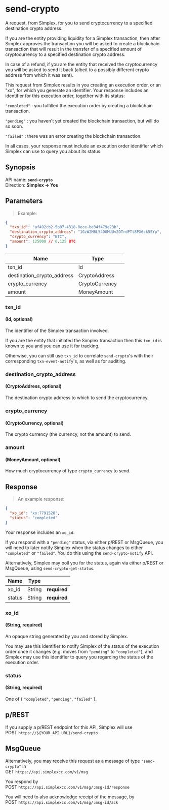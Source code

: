 # send-crypto #

A request, from Simplex, for you to send cryptocurrency to a specified destination crypto address.

If you are the entity providing liquidity for a Simplex transaction, then after Simplex approves the transaction you will be asked to create a blockchain transaction that will result in the transfer of a specified amount of cryptocurrency to a specified destination crypto address.

In case of a refund, if you are the entity that received the cryptocurrency you will be asked to send it back (albeit to a possibly different crypto address from which it was sent).

This request from Simplex results in you creating an execution order, or an "xo", for which you generate an identifier. Your response includes an identifier for this execution order, together with its status:

`"completed"` : you fulfilled the execution order by creating a blockchain transaction.

`"pending"` : you haven't yet created the blockchain transaction, but will do so soon.

`"failed"` : there was an error creating the blockchain transaction.

In all cases, your response must include an execution order identifier which Simplex can use to query you about its status.

## Synopsis ##

API name: **`send-crypto`**  
Direction: **Simplex &rarr; You**

## Parameters ##

> Example:

```json
{
  "txn_id": "af492cb2-5b07-4318-8ece-be34f479e23b",
  "destination_crypto_address": "1GzW2M6L54DGMUUv2DTrdPTt8PX6ck5SYp",
  "crypto_currency": "BTC",
  "amount": 125000 // 0.125 BTC
}
```

Name                       | Type           |   |
-------------------------- | -------------- | - |
txn_id                     | Id             |
destination_crypto_address | CryptoAddress  |
crypto_currency            | CryptoCurrency |
amount                     | MoneyAmount    |

### txn_id ###
#### (Id, optional)

The identifier of the Simplex transaction involved.

If you are the entity that initiated the Simplex transaction then this `txn_id` is known to you and you can use it for tracking.

Otherwise, you can still use `txn_id` to correlate `send-crypto`'s with their corresponding `txn-event-notify`'s, as well as for auditing.

### destination_crypto_address ###
#### (CryptoAddress, optional)

The destination crypto address to which to send the cryptocurrency.

### crypto_currency ###
#### (CryptoCurrency, optional)

The crypto currency (the currency, not the amount) to send.

### amount ###
#### (MoneyAmount, optional)

How much cryptocurrency of type `crypto_currency` to send.

## Response ##

> An example response:

```json
{
  "xo_id": "xo:7791528",
  "status": "completed"
}
```

Your response includes an `xo_id`.

If you respond with a `"pending"` status, via either p/REST or MsgQueue, you will need to later notify Simplex when the status changes to either `"completed"` or `"failed"`. You do this using the `send-crypto-notify` API.

Alternatively, Simplex may poll you for the status, again via either p/REST or MsgQueue, using `send-crypto-get-status`.

Name   | Type   |   |
------ | ------ | - |
xo_id  | String | **required**
status | String | **required**

### xo_id ###
#### (String, **required**)

An opaque string generated by you and stored by Simplex.

You may use this identifier to notify Simplex of the status of the execution order once it changes (e.g. moves from `"pending"` to `"completed"`), and Simplex may use this identifier to query you regarding the status of the execution order.

### status ###
#### (String, **required**)

One of { `"completed"`, `"pending"`, `"failed"` }.

## p/REST ##

If you supply a p/REST endpoint for this API, Simplex will use  
<span class="http-verb http-post">POST</span> `https://${YOUR_API_URL}/send-crypto`

## MsgQueue ##

Alternatively, you may receive this request as a message of type `"send-crypto"` in  
<span class="http-verb http-get">GET</span> `https://api.simplexcc.com/v1/msg`

You respond by  
<span class="http-verb http-post">POST</span> `https://api.simplexcc.com/v1/msg/:msg-id/response`

You will need to also acknowledge receipt of the message, by  
<span class="http-verb http-post">POST</span> `https://api.simplexcc.com/v1/msg/:msg-id/ack`

[modeline]: # ( vim: set ts=2 sw=2 expandtab wrap linebreak: )
